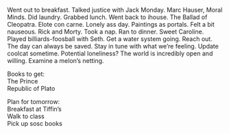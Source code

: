 Went out to breakfast. Talked justice with Jack Monday. Marc Hauser, Moral Minds. Did laundry. Grabbed lunch. Went back to ihouse. The Ballad of Cleopatra. Elote con carne. Lonely ass day. Paintings as portals. Felt a bit nauseous. Rick and Morty. Took a nap. Ran to dinner. Sweet Caroline. Played billiards-foosball with Seth. Get a water system going. Reach out. The day can always be saved. Stay in tune with what we’re feeling. Update coolcat sometime. Potential loneliness? The world is incredibly open and willing. Examine a melon’s netting. 

Books to get:  
The Prince  
Republic of Plato

Plan for tomorrow:  
Breakfast at Tiffin’s  
Walk to class  
Pick up sosc books